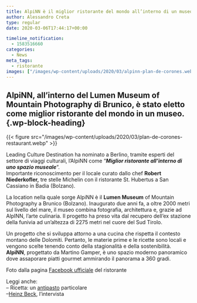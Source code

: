 ```yaml
---
title: AlpiNN è il miglior ristorante del mondo all’interno di un museo
author: Alessandro Creta
type: regular
date: 2020-03-06T17:44:17+00:00

timeline_notification:
  - 1583516660
categories:
  - News
meta_tags:
  - ristorante
images: ["/images/wp-content/uploads/2020/03/alpinn-plan-de-corones.webp"]
---
```

## AlpiNN, all&#8217;interno del Lumen Museum of Mountain Photography di Brunico, è stato eletto come miglior ristorante del mondo in un museo. {.wp-block-heading}


{{< figure src="/images/wp-content/uploads/2020/03/plan-de-corones-restaurant.webp" >}}


Leading Culture Destination ha nominato a Berlino, tramite esperti del settore di viaggi culturali, l&#8217;AlpiNN come &#8220;**_Miglior ristorante all&#8217;interno di uno spazio museale_**&#8220;.  
Importante riconoscimento per il locale curato dallo chef **Robert Niederkofler,** tre stelle Michelin con il ristorante St. Hubertus a San Cassiano in Badia (Bolzano).

La location nella quale sorge AlpiNN è il **Lumen Museum** of Mountain Photography a Brunico (Bolzano). Inaugurato due anni fa, a oltre 2000 metri sul livello del mare, il museo combina fotografia, architettura e, grazie ad AlpINN, l&#8217;arte culinaria. Il progetto ha preso vita dal recupero dell&#8217;ex stazione della funivia ad un&#8217;altezza di 2275 metri nel cuore del Sud Tirolo.

Un progetto che si sviluppa attorno a una cucina che rispetta il contesto montano delle Dolomiti. Pertanto, le materie prime e le ricette sono locali e vengono scelte tenendo conto della stagionalità e della sostenibilità. **AlpiNN**, progettato da Martino Gamper, è uno spazio moderno panoramico dove assaporare piatti gourmet ammirando il panorama a 360 gradi.

Foto dalla pagina <a rel="noreferrer noopener" aria-label="Facebook ufficiale (apre in una nuova scheda)" href="https://www.facebook.com/AlpiNNfoodspace/" target="_blank">Facebook ufficiale</a> del ristorante

Leggi anche:  
&#8211; Ricetta: un <a rel="noreferrer noopener" aria-label="antipasto (apre in una nuova scheda)" href="https://aleepepe.com/2020/02/25/antipasto-maiale-ricetta/" target="_blank">antipasto</a> particolare  
&#8211;[Heinz Beck][1], l&#8217;intervista

 [1]: https://aleepepe.com/2019/12/08/im-beck/
